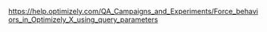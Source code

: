 https://help.optimizely.com/QA_Campaigns_and_Experiments/Force_behaviors_in_Optimizely_X_using_query_parameters